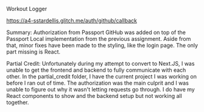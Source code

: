 Workout Logger

https://a4-sstardellis.glitch.me/auth/github/callback

Summary: Authorization from Passport GitHub was added on top of the Passport Local implementation from the previous assignment. Aside from that, minor fixes have been made to the styling, like the login page. The only part missing is React.

Partial Credit:
Unfortunately during my attempt to convert to Next.JS, I was unable to get the frontend and backend to fully communicate with each other.
In the partial_credit folder, I have the current project I was working on before I ran out of time. 
The authorization was the main culprit and I was unable to figure out why it wasn't letting requests go through. I do have my React components to show and the backend setup but not working all together.
